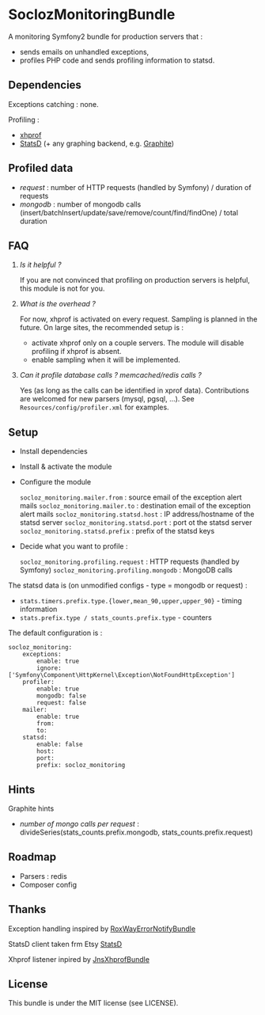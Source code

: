 SoclozMonitoringBundle
======================

A monitoring Symfony2 bundle for production servers that :

* sends emails on unhandled exceptions,
* profiles PHP code and sends profiling information to statsd.

Dependencies
------------

Exceptions catching : none.

Profiling :

* [xhprof](http://pecl.php.net/package/xhprof)
* [StatsD](https://github.com/etsy/statsd) (+ any graphing backend, e.g. [Graphite](http://graphite.wikidot.com))

Profiled data
--------------

* *request* : number of HTTP requests (handled by Symfony) / duration of requests
* *mongodb* : number of mongodb calls (insert/batchInsert/update/save/remove/count/find/findOne) / total duration

FAQ
---

1. *Is it helpful ?*

    If you are not convinced that profiling on production servers is helpful, this module is not for you.

2. *What is the overhead ?*

    For now, xhprof is activated on every request. Sampling is planned in the future. On large sites, the recommended setup is :

    * activate xhprof only on a couple servers. The module will disable profiling if xhprof is absent.
    * enable sampling when it will be implemented.

3. *Can it profile database calls ? memcached/redis calls ?*

    Yes (as long as the calls can be identified in xprof data). Contributions are welcomed for new parsers (mysql, pgsql, ...). See `Resources/config/profiler.xml` for examples.

Setup
-----

* Install dependencies

* Install & activate the module

* Configure the module

    `socloz_monitoring.mailer.from` : source email of the exception alert mails
    `socloz_monitoring.mailer.to` : destination email of the exception alert mails
    `socloz_monitoring.statsd.host` : IP address/hostname of the statsd server
    `socloz_monitoring.statsd.port` : port ot the statsd server
    `socloz_monitoring.statsd.prefix` : prefix of the statsd keys

* Decide what you want to profile :

    `socloz_monitoring.profiling.request` : HTTP requests (handled by Symfony)
    `socloz_monitoring.profiling.mongodb` : MongoDB calls
    
The statsd data is (on unmodified configs - type = mongodb or request) :

* `stats.timers.prefix.type.{lower,mean_90,upper,upper_90}` - timing information
* `stats.prefix.type / stats_counts.prefix.type` - counters

The default configuration is :

    socloz_monitoring:
        exceptions:
            enable: true
            ignore: ['Symfony\Component\HttpKernel\Exception\NotFoundHttpException']
        profiler:
            enable: true
            mongodb: false
            request: false
        mailer:
            enable: true
            from: 
            to: 
        statsd:
            enable: false
            host:
            port:
            prefix: socloz_monitoring

Hints
-----

Graphite hints

* *number of mongo calls per request* : divideSeries(stats_counts.prefix.mongodb, stats_counts.prefix.request)

Roadmap
-------

* Parsers : redis
* Composer config

Thanks
------

Exception handling inspired by [RoxWayErrorNotifyBundle](https://github.com/szymek/RoxWayErrorNotifyBundle)

StatsD client taken frm Etsy [StatsD](https://github.com/etsy/statsd)

Xhprof listener inpired by [JnsXhprofBundle](https://github.com/jonaswouters/XhprofBundle)

License
-------

This bundle is under the MIT license (see LICENSE).